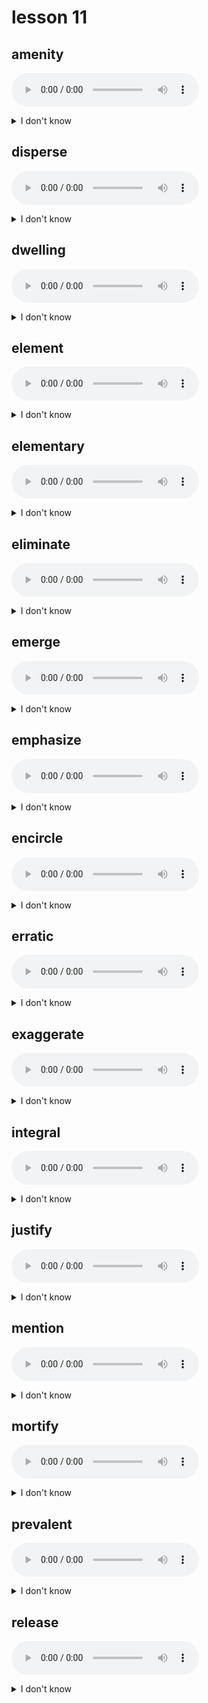 # lesson 11

## amenity
![](audio/amenity.ogg)
<details>
<summary>I don't know</summary>

+ n. &nbsp; &nbsp; something that makes life easier or more enjoyable

+ syn. &nbsp; &nbsp; convenience

</details>

## disperse
![](audio/disperse.ogg)
<details>
<summary>I don't know</summary>

+ adj. &nbsp; &nbsp; dispersed

+ v. &nbsp; &nbsp; to cause to move in many different directions

+ syn. &nbsp; &nbsp; circulate

</details>

## dwelling
![](audio/dwelling.ogg)
<details>
<summary>I don't know</summary>

+ n. &nbsp; &nbsp; where people live

+ v. &nbsp; &nbsp; dwell

+ syn. &nbsp; &nbsp; house

</details>

## element
![](audio/element.ogg)
<details>
<summary>I don't know</summary>

+ adj. &nbsp; &nbsp; elemental

+ n. &nbsp; &nbsp; a part of the whole

+  &nbsp; &nbsp; *environment

+ syn. &nbsp; &nbsp; component

</details>

## elementary
![](audio/elementary.ogg)
<details>
<summary>I don't know</summary>

+ adj. &nbsp; &nbsp; simple in structure, easy to do

+ syn. &nbsp; &nbsp; primary

</details>

## eliminate
![](audio/eliminate.ogg)
<details>
<summary>I don't know</summary>

+ adj. &nbsp; &nbsp; eliminated

+ n. &nbsp; &nbsp; elimination

+ v. &nbsp; &nbsp; to remove, free oneself of something

+ syn. &nbsp; &nbsp; delete

</details>

## emerge
![](audio/emerge.ogg)
<details>
<summary>I don't know</summary>

+ n. &nbsp; &nbsp; emergence

+ v. &nbsp; &nbsp; to come into view, or existence

+ syn. &nbsp; &nbsp; appear

</details>

## emphasize
![](audio/emphasize.ogg)
<details>
<summary>I don't know</summary>

+ adv. &nbsp; &nbsp; emphatically

+ adj. &nbsp; &nbsp; emphatic

+ n. &nbsp; &nbsp; emphasis

+ v. &nbsp; &nbsp; to show that something is especially important or exceptional

+ syn. &nbsp; &nbsp; highlight

</details>

## encircle
![](audio/encircle.ogg)
<details>
<summary>I don't know</summary>

+ adj. &nbsp; &nbsp; encircled

+ v. &nbsp; &nbsp; to make a circle around

+ syn. &nbsp; &nbsp; surround

</details>

## erratic
![](audio/erratic.ogg)
<details>
<summary>I don't know</summary>

+ adv. &nbsp; &nbsp; erratically

+ adj. &nbsp; &nbsp; no regular pattern in thinking or movement; changeable without reason

+ syn. &nbsp; &nbsp; inconsistent

</details>

## exaggerate
![](audio/exaggerate.ogg)
<details>
<summary>I don't know</summary>

+ adj. &nbsp; &nbsp; exaggerated

+ n. &nbsp; &nbsp; exaggeration

+ v. &nbsp; &nbsp; to make something more than what it is

+ syn. &nbsp; &nbsp; overstate

</details>

## integral
![](audio/integral.ogg)
<details>
<summary>I don't know</summary>

+ adv. &nbsp; &nbsp; integrally

+ n. &nbsp; &nbsp; integrallity

+ adj. &nbsp; &nbsp; to be an essential or basic part of something

+ syn. &nbsp; &nbsp; vital

</details>

## justify
![](audio/justify.ogg)
<details>
<summary>I don't know</summary>

+ n. &nbsp; &nbsp; justification

+ adj. &nbsp; &nbsp; justifiably

+ v. &nbsp; &nbsp; to show to be right or reasonable; to support

+ syn. &nbsp; &nbsp; defend

</details>

## mention
![](audio/mention.ogg)
<details>
<summary>I don't know</summary>

+ adj. &nbsp; &nbsp; mentioned

+ n. &nbsp; &nbsp; mention

+ v. &nbsp; &nbsp; to say; relate in written form

+ syn. &nbsp; &nbsp; remark

</details>

## mortify
![](audio/mortify.ogg)
<details>
<summary>I don't know</summary>

+ n. &nbsp; &nbsp; mortification

+ v. &nbsp; &nbsp; to embarrass

+ syn. &nbsp; &nbsp; humiliate

</details>

## prevalent
![](audio/prevalent.ogg)
<details>
<summary>I don't know</summary>

+ n. &nbsp; &nbsp; prevalence

+ adj. &nbsp; &nbsp; existing widely or commonly

+ syn. &nbsp; &nbsp; commonplace

</details>

## release
![](audio/release.ogg)
<details>
<summary>I don't know</summary>

+ n. &nbsp; &nbsp; release

+ v. &nbsp; &nbsp; to allow to come out; to give freedom

+ syn. &nbsp; &nbsp; free

</details>
